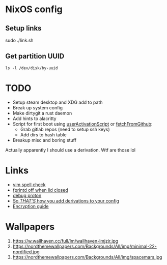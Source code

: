 # NixOS config

## Setup links

sudo ./link.sh

## Get partition UUID

`ls -l /dev/disk/by-uuid`

# TODO

* Setup steam desktop and XDG add to path
* Break up system config
* Make dirtygit a rust daemon
* Add hints to alacritty
* Script for first boot using [userActivationScript](https://search.nixos.org/options?channel=21.11&show=system.userActivationScripts&from=0&size=50&sort=relevance&type=packages&query=system.userac) or [fetchFromGithub](https://www.reddit.com/r/NixOS/comments/g8c734/comment/fonoh0p/?utm_source=share&utm_medium=web2x&context=3):
	* Grab gitlab repos (need to setup ssh keys)
	* Add dirs to hash table
* Breakup misc and boring stuff

Actually apparently I should use a derivation. Wtf are those lol

# Links

* [vim spell check](https://www.adamalbrecht.com/blog/2019/10/21/spell-check-in-vim-for-markdown-and-git-commit-messages/)
* [fprintd off when lid closed](https://unix.stackexchange.com/questions/678609/how-to-disable-fingerprint-authentication-when-laptop-lid-is-closed)
* [debug proton](https://forums.linuxmint.com/viewtopic.php?t=353144)
* [So _THAT'S_ how you add derivations to your config](https://discourse.nixos.org/t/howto-merge-a-derivation-nix-to-etc-nixos-configuration-nix/12797/3)
* [Encryption guide](https://gist.github.com/martijnvermaat/76f2e24d0239470dd71050358b4d5134)

# Wallpapers

1. https://w.wallhaven.cc/full/lm/wallhaven-lmjzjr.jpg
2. https://nordthemewallpapers.com/Backgrounds/All/img/minimal-22-nordified.jpg
3. https://nordthemewallpapers.com/Backgrounds/All/img/spacemars.jpg
